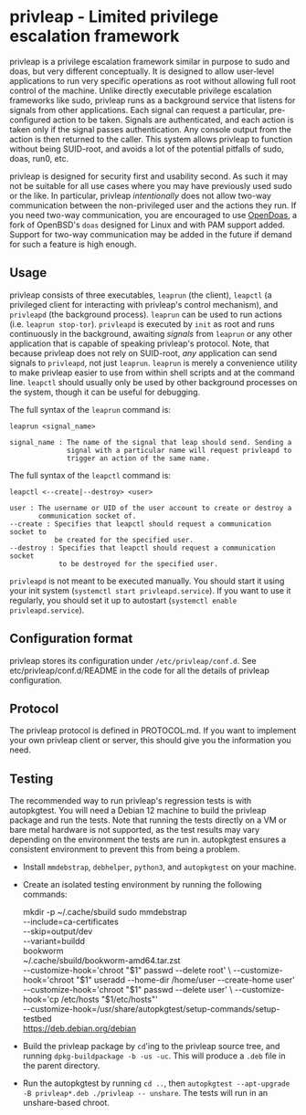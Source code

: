 # privleap - Limited privilege escalation framework

privleap is a privilege escalation framework similar in purpose to sudo and
doas, but very different conceptually. It is designed to allow user-level
applications to run very specific operations as root without allowing full root
control of the machine. Unlike directly executable privilege escalation
frameworks like sudo, privleap runs as a background service that listens for
signals from other applications. Each signal can request a particular,
pre-configured action to be taken. Signals are authenticated, and each action
is taken only if the signal passes authentication. Any console output from the
action is then returned to the caller. This system allows privleap to function
without being SUID-root, and avoids a lot of the potential pitfalls of sudo,
doas, run0, etc.

privleap is designed for security first and usability second. As such it may
not be suitable for all use cases where you may have previously used sudo or
the like. In particular, privleap *intentionally* does not allow two-way
communication between the non-privileged user and the actions they run. If you
need two-way communication, you are encouraged to use
[OpenDoas](https://github.com/Duncaen/OpenDoas), a fork of OpenBSD's `doas`
designed for Linux and with PAM support added. Support for two-way
communication may be added in the future if demand for such a feature is high
enough.

## Usage

privleap consists of three executables, `leaprun` (the client), `leapctl` (a
privileged client for interacting with privleap's control mechanism), and
`privleapd` (the background process). `leaprun` can be used to run actions
(i.e. `leaprun stop-tor`). `privleapd` is executed by `init` as root and runs
continuously in the background, awaiting *signals* from `leaprun` or any other
application that is capable of speaking privleap's protocol. Note, that
because privleap does not rely on SUID-root, *any* application can send
signals to `privleapd`, not just `leaprun`. `leaprun` is merely a convenience
utility to make privleap easier to use from within shell scripts and at the
command line. `leapctl` should usually only be used by other background
processes on the system, though it can be useful for debugging.

The full syntax of the `leaprun` command is:

    leaprun <signal_name>

    signal_name : The name of the signal that leap should send. Sending a
                  signal with a particular name will request privleapd to
                  trigger an action of the same name.

The full syntax of the `leapctl` command is:

    leapctl <--create|--destroy> <user>

    user : The username or UID of the user account to create or destroy a
           communication socket of.
	--create : Specifies that leapctl should request a communication socket to
	           be created for the specified user.
	--destroy : Specifies that leapctl should request a communication socket
	            to be destroyed for the specified user.

`privleapd` is not meant to be executed manually. You should start it using
your init system (`systemctl start privleapd.service`). If you want to use it
regularly, you should set it up to autostart (`systemctl enable
privleapd.service`).

## Configuration format

privleap stores its configuration under `/etc/privleap/conf.d`. See etc/privleap/conf.d/README in the code for all the details of privleap configuration.

## Protocol

The privleap protocol is defined in PROTOCOL.md. If you want to implement your
own privleap client or server, this should give you the information you need.

## Testing

The recommended way to run privleap's regression tests is with autopkgtest. You
will need a Debian 12 machine to build the privleap package and run the tests.
Note that running the tests directly on a VM or bare metal hardware is not
supported, as the test results may vary depending on the environment the tests
are run in. autopkgtest ensures a consistent environment to prevent this from
being a problem.

* Install `mmdebstrap`, `debhelper`, `python3`, and `autopkgtest` on
  your machine.
* Create an isolated testing environment by running the following commands:

    mkdir -p ~/.cache/sbuild
    sudo mmdebstrap \
      --include=ca-certificates \
      --skip=output/dev \
      --variant=buildd \
      bookworm \
      ~/.cache/sbuild/bookworm-amd64.tar.zst \
      --customize-hook='chroot "$1" passwd --delete root' \
      --customize-hook='chroot "$1" useradd --home-dir /home/user --create-home user' \
      --customize-hook='chroot "$1" passwd --delete user' \
      --customize-hook='cp /etc/hosts "$1/etc/hosts"' \
      --customize-hook=/usr/share/autopkgtest/setup-commands/setup-testbed \
      https://deb.debian.org/debian

* Build the privleap package by `cd`'ing to the privleap source tree, and
  running `dpkg-buildpackage -b -us -uc`. This will produce a `.deb` file in
  the parent directory.
* Run the autopkgtest by running `cd ..`, then
  `autopkgtest --apt-upgrade -B privleap*.deb ./privleap -- unshare`. The tests
  will run in an unshare-based chroot.